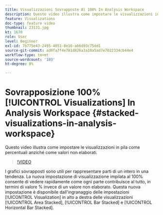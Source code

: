 ```yaml
---
title: Visualizzazioni Sovrapposte Al 100% In Analysis Workspace
description: Questo video illustra come impostare le visualizzazioni in pila come percentuali anziché come valori non elaborati.
feature: Visualizations
doc-type: feature video
thumbnail: 23131.jpg
kt: 1670
role: User
level: Beginner
exl-id: 7b775e43-2495-4851-8e16-ab6d93c75dd1
source-git-commit: ad0fa7f4e781d826a3a10a5ad7e7022334cb44e4
workflow-type: tm+mt
source-wordcount: '103'
ht-degree: 0%

---
```


# Sovrapposizione 100% [!UICONTROL Visualizations] In Analysis Workspace {#stacked-visualizations-in-analysis-workspace}

Questo video illustra come impostare le visualizzazioni in pila come percentuali anziché come valori non elaborati.

>[!VIDEO](https://video.tv.adobe.com/v/23131/?quality=12)

I grafici sovrapposti sono utili per rappresentare parti di un intero in una tendenza. La nuova impostazione di visualizzazione impilata al 100% consente di vedere rapidamente come ogni parte contribuisce al tutto, in termini di valore % invece di un valore non elaborato. Questa nuova impostazione è disponibile dall&#39;ingranaggio delle impostazioni [!UICONTROL Visualization] in alto a destra delle visualizzazioni [!UICONTROL Area Stacked], [!UICONTROL Bar Stacked] e [!UICONTROL Horizontal Bar Stacked].
